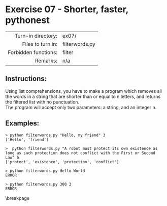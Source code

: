 # Exercise 07 - Shorter, faster, pythonest

|                         |                    |
| -----------------------:| ------------------ |
|   Turn-in directory:    |  ex07/              |
|   Files to turn in:     |  filterwords.py    |
|   Forbidden functions:  |  filter            |
|   Remarks:              |  n/a               |

## Instructions:

Using list comprehensions, you have to make a program which removes all the words in a string that are shorter than or equal to n letters, and returns the filtered list with no punctuation.  
The program will accept only two parameters: a string, and an integer n.

## Examples:

```console
> python filterwords.py "Hello, my friend" 3
['Hello', 'friend']

>  python filterwords.py "A robot must protect its own existence as long as such protection does not conflict with the First or Second Law" 6
['protect', 'existence', 'protection', 'conflict']

> python filterwords.py Hello World
ERROR

> python filterwords.py 300 3
ERROR
```

\breakpage
